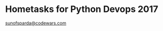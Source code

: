 # Hometasks for Python Devops 2017
[sunofsparda@codewars.com](https://www.codewars.com/users/sunofsparda)